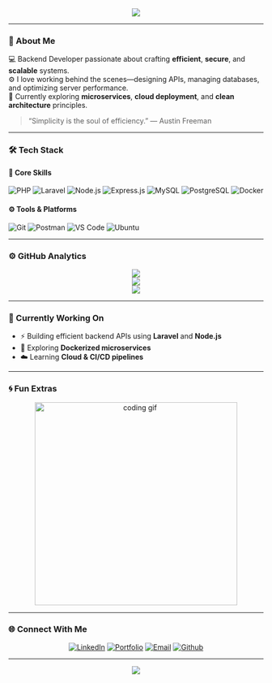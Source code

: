 <!-- 🧠 tok1moto / README.md -->

<div align="center">
  <img src="https://capsule-render.vercel.app/api?type=waving&color=00F5FF&height=120&section=header&text=tok1moto%20🚀&fontSize=40&fontColor=FFFFFF"/>
</div>

---

### 🧩 About Me  
💻 Backend Developer passionate about crafting **efficient**, **secure**, and **scalable** systems.  
⚙️ I love working behind the scenes—designing APIs, managing databases, and optimizing server performance.  
🚀 Currently exploring **microservices**, **cloud deployment**, and **clean architecture** principles.  

> “Simplicity is the soul of efficiency.” — Austin Freeman  

---

### 🛠️ Tech Stack  

#### 🧠 Core Skills  
![PHP](https://img.shields.io/badge/PHP-777BB4?style=for-the-badge&logo=php&logoColor=white)
![Laravel](https://img.shields.io/badge/Laravel-FF2D20?style=for-the-badge&logo=laravel&logoColor=white)
![Node.js](https://img.shields.io/badge/Node.js-339933?style=for-the-badge&logo=node.js&logoColor=white)
![Express.js](https://img.shields.io/badge/Express.js-000000?style=for-the-badge&logo=express&logoColor=white)
![MySQL](https://img.shields.io/badge/MySQL-005C84?style=for-the-badge&logo=mysql&logoColor=white)
![PostgreSQL](https://img.shields.io/badge/PostgreSQL-316192?style=for-the-badge&logo=postgresql&logoColor=white)
![Docker](https://img.shields.io/badge/Docker-2496ED?style=for-the-badge&logo=docker&logoColor=white)

#### ⚙️ Tools & Platforms  
![Git](https://img.shields.io/badge/Git-F05032?style=for-the-badge&logo=git&logoColor=white)
![Postman](https://img.shields.io/badge/Postman-FF6C37?style=for-the-badge&logo=postman&logoColor=white)
![VS Code](https://img.shields.io/badge/VS%20Code-007ACC?style=for-the-badge&logo=visual-studio-code&logoColor=white)
![Ubuntu](https://img.shields.io/badge/Ubuntu-E95420?style=for-the-badge&logo=ubuntu&logoColor=white)

---

### ⚙️ GitHub Analytics  

<div align="center">

![](https://github-readme-stats.vercel.app/api?username=tok1moto&show_icons=true&theme=radical&hide_border=true&bg_color=0D1117&title_color=00F5FF&icon_color=00F5FF)  
![](https://github-readme-streak-stats.herokuapp.com/?user=tok1moto&theme=radical&hide_border=true&background=0D1117&ring=00F5FF&fire=00F5FF&currStreakLabel=00F5FF)  
![](https://github-readme-activity-graph.vercel.app/graph?username=tok1moto&theme=react-dark&bg_color=0D1117&hide_border=true&line=00F5FF&point=FFFFFF)

</div>

---

### 🎯 Currently Working On  
- ⚡ Building efficient backend APIs using **Laravel** and **Node.js**  
- 🧱 Exploring **Dockerized microservices**  
- ☁️ Learning **Cloud & CI/CD pipelines**

---

### 🌀 Fun Extras  

<div align="center">
  <img src="https://media.giphy.com/media/qgQUggAC3Pfv687qPC/giphy.gif" width="400" alt="coding gif" />
</div>

---

### 🌐 Connect With Me  

<div align="center">

[![LinkedIn](https://img.shields.io/badge/LinkedIn-0A66C2?style=for-the-badge&logo=linkedin&logoColor=white)](https://linkedin.com/in/ncdt)
[![Portfolio](https://img.shields.io/badge/Portfolio-00F5FF?style=for-the-badge&logo=vercel&logoColor=black)](#)
[![Email](https://img.shields.io/badge/Email-181717?style=for-the-badge&logo=gmail&logoColor=white)](mailto:nionczryll28@gmail.com)
[![Github](https://img.shields.io/badge/Email-181717?style=for-the-badge&logo=github&logoColor=white)](mailto:nionczryll28@gmail.com)

</div>

---

<div align="center">
  <img src="https://capsule-render.vercel.app/api?type=waving&height=100&color=00F5FF&section=footer"/>
</div>
